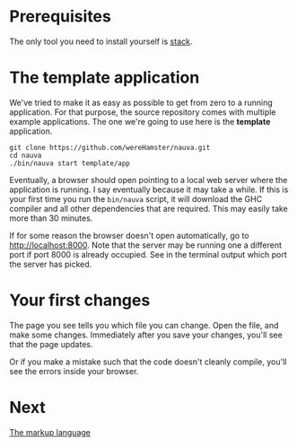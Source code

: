 # Prerequisites

The only tool you need to install yourself is [stack](https://www.haskellstack.org).


# The template application

We've tried to make it as easy as possible to get from zero to a running
application. For that purpose, the source repository comes with multiple
example applications. The one we're going to use here is the **template**
application.

    git clone https://github.com/wereHamster/nauva.git
    cd nauva
    ./bin/nauva start template/app

Eventually, a browser should open pointing to a local web server where the
application is running. I say eventually because it may take a while. If this
is your first time you run the `bin/nauva` script, it will download the GHC
compiler and all other dependencies that are required. This may easily take
more than 30 minutes.

If for some reason the browser doesn't open automatically, go to [http://localhost:8000](http://localhost:8000). Note that the server may be running one a different port
if port 8000 is already occupied. See in the terminal output which port the server
has picked.

# Your first changes

The page you see tells you which file you can change. Open the file, and make
some changes. Immediately after you save your changes, you'll see that the page
updates.

Or if you make a mistake such that the code doesn't cleanly compile, you'll see
the errors inside your browser.


# Next

[The markup language](/markup)
